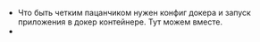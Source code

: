 - Что быть четким пацанчиком нужен конфиг докера и запуск приложения в докер контейнере. Тут можем вместе.
- 
